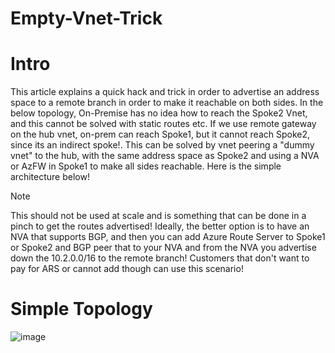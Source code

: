 # Empty-Vnet-Trick

# Intro
This article explains a quick hack and trick in order to advertise an address space to a remote branch in order to make it reachable on both sides. In the below topology, On-Premise has no idea how to reach the Spoke2 Vnet, and this cannot be solved with static routes etc. If we use remote gateway on the hub vnet, on-prem can reach Spoke1, but it cannot reach Spoke2, since its an indirect spoke!. This can be solved by vnet peering a "dummy vnet" to the hub, with the same address space as Spoke2 and using a NVA or AzFW in Spoke1 to make all sides reachable. Here is the simple architecture below!

> [!NOTE]
> This should not be used at scale and is something that can be done in a pinch to get the routes advertised! Ideally, the better option is to have an NVA that supports BGP, and then you can add Azure Route Server to Spoke1 or Spoke2 and BGP peer that to your NVA and from the NVA you advertise down the 10.2.0.0/16 to the remote branch! Customers that don't want to pay for ARS or cannot add though can use this scenario! 

# Simple Topology
![image](https://github.com/user-attachments/assets/174814cf-f494-4e99-a723-323ae6af4431)
